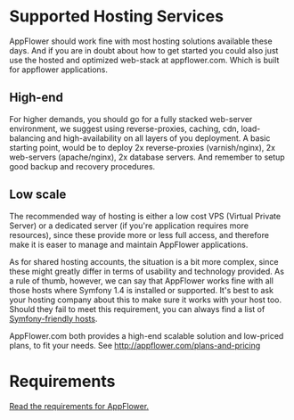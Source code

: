 # Supported Hosting Services

AppFlower should work fine with most hosting solutions available these days. And if you are in doubt about how to get started you could also just use the hosted and optimized web-stack at appflower.com. Which is built for appflower applications.

## High-end
For higher demands, you should go for a fully stacked web-server environment, we suggest using reverse-proxies, caching, cdn, load-balancing and high-availability on all layers of you deployment. A basic starting point, would be to deploy 2x reverse-proxies (varnish/nginx), 2x web-servers (apache/nginx), 2x database servers. And remember to setup good backup and recovery procedures.

## Low scale
The recommended way of hosting is either a low cost VPS (Virtual Private Server) or a dedicated server (if you're application requires more resources), since these provide more or less full access, and therefore make it is easer to manage and maintain AppFlower applications.

As for shared hosting accounts, the situation is a bit more complex, since these might greatly differ in terms of usability and technology provided. As a rule of thumb, however, we can say that AppFlower works fine with all those hosts where Symfony 1.4 is installed or supported. It's best to ask your hosting company about this to make sure it works with your host too. Should they fail to meet this requirement, you can always find a list of  <a href="http://trac.symfony-project.org/wiki/HostsSupportingSymfony" >Symfony-friendly hosts</a>.

AppFlower.com both provides a high-end scalable solution and low-priced plans, to fit your needs. See http://appflower.com/plans-and-pricing


# Requirements

<a href="http://www.appflower.com/doc/1_2/learn_requirements">Read the requirements for AppFlower.</a>

